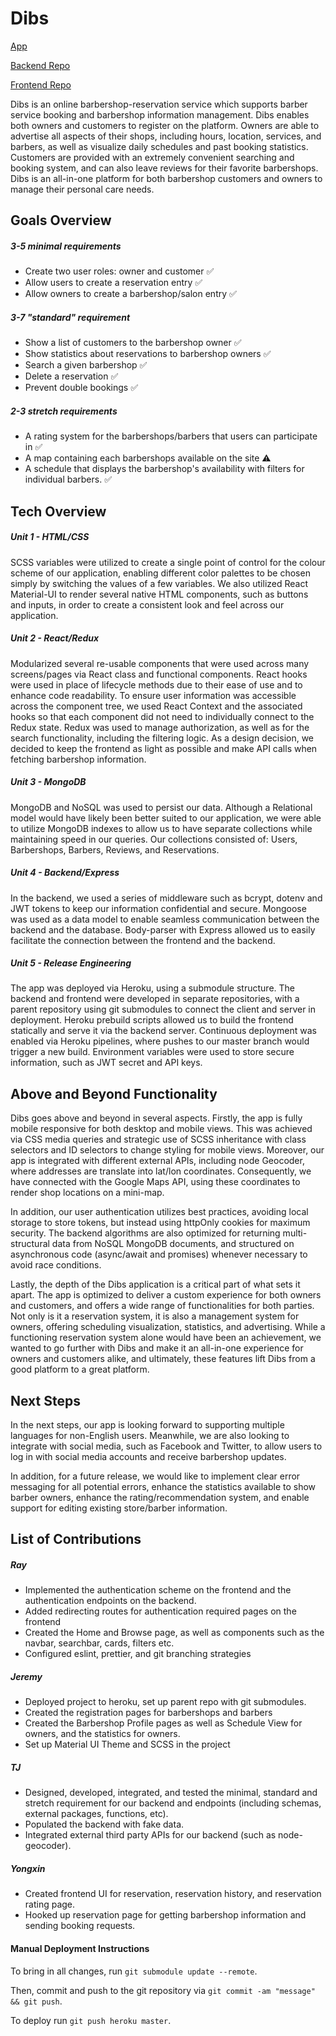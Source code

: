 # Dibs

[App](https://dibs-vancouver.herokuapp.com/)

[Backend Repo](https://github.com/DawtDawt/dibs-backend)

[Frontend Repo](https://github.com/yehmond/dibs-frontend)

Dibs is an online barbershop-reservation service which supports barber service booking and barbershop information management.
Dibs enables both owners and customers to register on the platform. Owners are able to advertise all aspects of their shops,
including hours, location, services, and barbers, as well as
visualize daily schedules and past booking statistics. Customers are provided with an extremely convenient searching
and booking system, and can also leave reviews for their 
favorite barbershops. Dibs is an all-in-one platform for both barbershop customers and owners to manage their personal care needs.


## Goals Overview

##### 3-5 minimal requirements

-   Create two user roles: owner and customer  ✅
-   Allow users to create a reservation entry  ✅
-   Allow owners to create a barbershop/salon entry  ✅

##### 3-7 "standard" requirement

-   Show a list of customers to the barbershop owner  ✅
-   Show statistics about reservations to barbershop owners  ✅
-   Search a given barbershop  ✅
-   Delete a reservation  ✅
-   Prevent double bookings  ✅

##### 2-3 stretch requirements

-   A rating system for the barbershops/barbers that users can participate in  ✅
-   A map containing each barbershops available on the site ⚠
 - A schedule that displays the barbershop's availability with filters for individual barbers.  ✅

## Tech Overview

##### Unit 1 - HTML/CSS
SCSS variables were utilized to create a single point of control for the colour scheme of our application, enabling
different color palettes to be chosen simply by switching the values of a few variables. We also utilized React Material-UI to
render several native HTML components, such as buttons and inputs, in order to create a consistent look and feel across our
application.
##### Unit 2 - React/Redux
Modularized several re-usable components that were used across many screens/pages via React class and functional components. 
React hooks were used in place of lifecycle methods due to their ease of use and to enhance code readability. To ensure user information
was accessible across the component tree, we used React Context and the associated hooks so that each component did not need
to individually connect to the Redux state. Redux was used to manage authorization, as well as for the search functionality, including 
the filtering logic. As a design decision, we decided to keep the frontend as light as possible and make API calls when fetching barbershop
information. 
##### Unit 3 - MongoDB
MongoDB and NoSQL was used to persist our data. Although a Relational model would have likely been better suited to our application,
we were able to utilize MongoDB indexes to allow us to have separate collections while maintaining speed in our queries. Our collections 
consisted of: Users, Barbershops, Barbers, Reviews, and Reservations. 
##### Unit 4 - Backend/Express
In the backend, we used a series of middleware such as bcrypt, dotenv and JWT tokens to keep our information confidential and secure. 
Mongoose was used as a data model to enable seamless communication between the backend and the database. Body-parser with Express
allowed us to easily facilitate the connection between the frontend and the backend.
##### Unit 5 - Release Engineering
The app was deployed via Heroku, using a submodule structure. The backend and frontend were developed in separate repositories, with 
a parent repository using git submodules to connect the client and server in deployment. Heroku prebuild scripts allowed us to build 
the frontend statically and serve it via the backend server. Continuous deployment was enabled via Heroku pipelines, where
pushes to our master branch would trigger a new build. Environment variables were used to store secure information, such as JWT secret and 
API keys.

## Above and Beyond Functionality
Dibs goes above and beyond in several aspects. Firstly, the app is fully mobile responsive for both desktop and 
mobile views. This was achieved via CSS media queries and strategic use of SCSS inheritance with 
class selectors and ID selectors to change styling for mobile views.
Moreover, our app is integrated with different external APIs, including node Geocoder, where addresses are 
translate into lat/lon coordinates. Consequently, we have connected with the Google Maps API, using these coordinates 
to render shop locations on a mini-map.

In addition, our user authentication utilizes best practices, avoiding local storage to store tokens, but
instead using httpOnly cookies for maximum security. 
The backend algorithms are also optimized for returning multi-structural data from NoSQL MongoDB documents, and 
structured on asynchronous code (async/await and promises) whenever necessary to avoid race conditions.


Lastly, the depth of the Dibs application is a critical part of what sets it apart. The app is optimized to deliver a 
custom experience for both owners and customers, and offers a wide range of functionalities for both parties. Not only is
it a reservation system, it is also a management system for owners, offering scheduling visualization, statistics, and 
advertising. While a functioning reservation system alone would have been an achievement, we wanted to go further with 
Dibs and make it an all-in-one experience for owners and customers alike, and ultimately, these features lift Dibs from a 
good platform to a great platform.

## Next Steps
In the next steps, our app is looking forward to supporting multiple languages for non-English users. 
Meanwhile, we are also looking to integrate with social media, 
such as Facebook and Twitter, to allow users to log in with social media accounts and receive barbershop updates.

In addition, for a future release, we would like to implement clear error messaging for all potential errors,
enhance the statistics available to show barber owners, enhance the rating/recommendation system, and enable support for 
editing existing store/barber information.

## List of Contributions

##### Ray
- Implemented the authentication scheme on the frontend and the authentication endpoints on the backend.
- Added redirecting routes for authentication required pages on the frontend
- Created the Home and Browse page, as well as components such as the navbar, searchbar, cards, filters etc. 
- Configured eslint, prettier, and git branching strategies



##### Jeremy 
- Deployed project to heroku, set up parent repo with git submodules.
- Created the registration pages for barbershops and barbers
- Created the Barbershop Profile pages as well as Schedule View for owners,
and the statistics for owners. 
- Set up Material UI Theme and SCSS in the project


##### TJ 
- Designed, developed, integrated, and tested the minimal, standard and stretch requirement for our backend and endpoints (including schemas, external packages, functions, etc).
- Populated the backend with fake data.
- Integrated external third party APIs for our backend (such as node-geocoder).
	

##### Yongxin
- Created frontend UI for reservation, reservation history, and reservation rating page. 
- Hooked up reservation page for getting barbershop information and sending booking requests.


#### Manual Deployment Instructions

To bring in all changes, run `git submodule update --remote`. 

Then, commit and push to the git repository via `git commit -am "message" && git push`.

To deploy run `git push heroku master`.